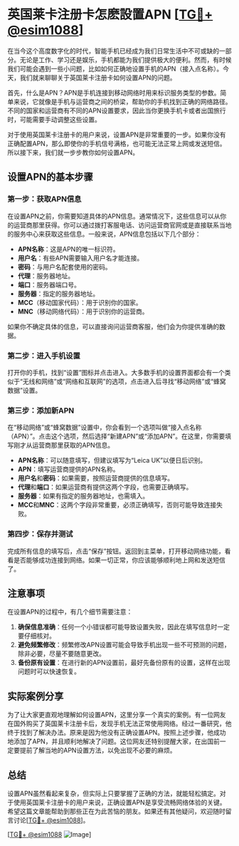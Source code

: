 # 英国莱卡注册卡怎麽設置APN [[TG💪+ @esim1088](https://t.me/s/esim1088)]

在当今这个高度数字化的时代，智能手机已经成为我们日常生活中不可或缺的一部分。无论是工作、学习还是娱乐，手机都能为我们提供极大的便利。然而，有时候我们可能会遇到一些小问题，比如如何正确地设置手机的APN（接入点名称）。今天，我们就来聊聊关于英国莱卡注册卡如何设置APN的问题。

首先，什么是APN？APN是手机连接到移动网络时用来标识服务类型的参数。简单来说，它就像是手机与运营商之间的桥梁，帮助你的手机找到正确的网络路径。不同的国家和运营商有不同的APN设置要求，因此当你更换手机卡或者出国旅行时，可能需要手动调整这些设置。

对于使用英国莱卡注册卡的用户来说，设置APN是非常重要的一步。如果你没有正确配置APN，那么即使你的手机信号满格，也可能无法正常上网或发送短信。所以接下来，我们就一步步教你如何设置APN。

## 设置APN的基本步骤

### 第一步：获取APN信息

在设置APN之前，你需要知道具体的APN信息。通常情况下，这些信息可以从你的运营商那里获得。你可以通过拨打客服电话、访问运营商官网或是直接联系当地的服务中心来获取这些信息。一般来说，APN信息包括以下几个部分：

- **APN名称**：这是APN的唯一标识符。
- **用户名**：有些APN需要输入用户名才能连接。
- **密码**：与用户名配套使用的密码。
- **代理**：服务器地址。
- **端口**：服务器端口号。
- **服务器**：指定的服务器地址。
- **MCC**（移动国家代码）：用于识别你的国家。
- **MNC**（移动网络代码）：用于识别你的运营商。

如果你不确定具体的信息，可以直接询问运营商客服，他们会为你提供准确的数据。

### 第二步：进入手机设置

打开你的手机，找到“设置”图标并点击进入。大多数手机的设置界面都会有一个类似于“无线和网络”或“网络和互联网”的选项，点击进入后寻找“移动网络”或“蜂窝数据”设置。

### 第三步：添加新APN

在“移动网络”或“蜂窝数据”设置中，你会看到一个选项叫做“接入点名称（APN）”。点击这个选项，然后选择“新建APN”或“添加APN”。在这里，你需要填写刚才从运营商那里获取的APN信息。

- **APN名称**：可以随意填写，但建议填写为“Leica UK”以便日后识别。
- **APN**：填写运营商提供的APN名称。
- **用户名**和**密码**：如果需要，按照运营商提供的信息填写。
- **代理**和**端口**：如果运营商有提供这两个字段，也需要正确填写。
- **服务器**：如果有指定的服务器地址，也需填入。
- **MCC**和**MNC**：这两个字段非常重要，必须正确填写，否则可能导致连接失败。

### 第四步：保存并测试

完成所有信息的填写后，点击“保存”按钮。返回到主菜单，打开移动网络功能，看看是否能够成功连接到网络。如果一切正常，你应该能够顺利地上网和发送短信了。

## 注意事项

在设置APN的过程中，有几个细节需要注意：

1. **确保信息准确**：任何一个小错误都可能导致设置失败，因此在填写信息时一定要仔细核对。
2. **避免频繁修改**：频繁修改APN设置可能会导致手机出现一些不可预测的问题，除非必要，尽量不要随意更改。
3. **备份原有设置**：在进行新的APN设置前，最好先备份原有的设置，这样在出现问题时可以快速恢复。

## 实际案例分享

为了让大家更直观地理解如何设置APN，这里分享一个真实的案例。有一位网友在国外购买了英国莱卡注册卡后，发现手机无法正常使用网络。经过一番研究，他终于找到了解决办法。原来是因为他没有正确设置APN。按照上述步骤，他成功地添加了APN，并且顺利地解决了问题。这位网友还特别提醒大家，在出国前一定要提前了解当地的APN设置方法，以免出现不必要的麻烦。

## 总结

设置APN虽然看起来复杂，但实际上只要掌握了正确的方法，就能轻松搞定。对于使用英国莱卡注册卡的用户来说，正确设置APN是享受流畅网络体验的关键。希望这篇文章能帮助到那些正在为此苦恼的朋友。如果还有其他疑问，欢迎随时留言讨论[[TG💪+ @esim1088](https://t.me/s/esim1088)]。

[[TG💪+ @esim1088](https://t.me/s/esim1088) ![Image](https://i.postimg.cc/4NQfJmqS/Snipaste-2025-05-13-00-14-12.png)]